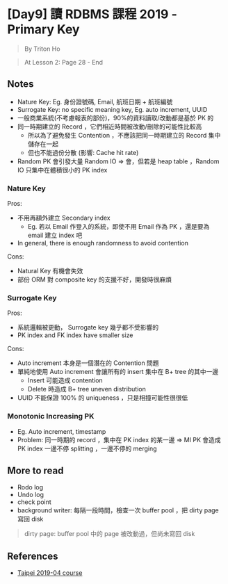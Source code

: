 # [Day9] 讀 RDBMS 課程 2019 - Primary Key

> By Triton Ho

> At Lesson 2: Page 28 - End

## Notes

- Nature Key: Eg. 身份證號碼, Email, 航班日期 + 航班編號
- Surrogate Key: no specific meaning key, Eg. auto increment, UUID
- 一般商業系統(不考慮報表的部份)，90%的資料讀取/改動都是基於 PK 的
- 同一時期建立的 Record ，它們相近時間被改動/刪除的可能性比較高
    - 所以為了避免發生 Contention ，不應該把同一時期建立的 Record 集中儲存在一起
    - 但也不能過份分散 (影響: Cache hit rate)
- Random PK 會引發大量 Random IO => 會，但若是 heap table ，Random IO 只集中在體積很小的 PK index

### Nature Key

Pros:

- 不用再額外建立 Secondary index
    - Eg. 若以 Email 作登入的系統，即使不用 Email 作為 PK ，還是要為 email 建立 index 吧
- In general, there is enough randomness to avoid contention

Cons:

- Natural Key 有機會失效
- 部份 ORM 對 composite key 的支援不好，開發時很麻煩

### Surrogate Key

Pros:

- 系統邏輯被更動， Surrogate key 幾乎都不受影響的
- PK index and FK index have smaller size

Cons:

- Auto increment 本身是一個潛在的 Contention 問題
- 單純地使用 Auto increment 會讓所有的 insert 集中在 B+ tree 的其中一邊
    - Insert 可能造成 contention
    - Delete 時造成 B+ tree uneven distribution
- UUID 不能保證 100% 的 uniqueness ，只是相撞可能性很很低

### Monotonic Increasing PK

- Eg. Auto increment, timestamp
- Problem: 同一時期的 record ，集中在 PK index 的某一邊 => MI PK 會造成 PK index 一邊不停 splitting ，一邊不停的 merging

## More to read

- Rodo log
- Undo log
- check point
- background writer: 每隔一段時間，檢查一次 buffer pool ，把 dirty page 寫回 disk

> dirty page: buffer pool 中的 page 被改動過，但尚未寫回 disk

## References

- [Taipei 2019-04 course](https://github.com/TritonHo/slides/tree/master/Taipei%202019-04%20course)
